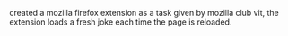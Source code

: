 created a mozilla firefox extension as a task given by mozilla club vit, the extension loads a fresh joke each time the page is reloaded.
